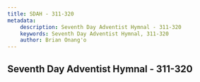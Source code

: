 ```yaml
---
title: SDAH - 311-320
metadata:
    description: Seventh Day Adventist Hymnal - 311-320
    keywords: Seventh Day Adventist Hymnal, 311-320
    author: Brian Onang'o
---
```



## Seventh Day Adventist Hymnal - 311-320
  